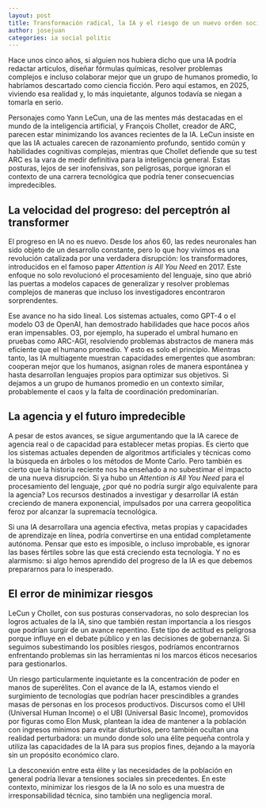 ```yaml
---
layout: post
title: Transformación radical, la IA y el riesgo de un nuevo orden social
author: josejuan
categories: ia social politic
---
```


Hace unos cinco años, si alguien nos hubiera dicho que una IA podría redactar artículos, diseñar fórmulas químicas, resolver problemas complejos e incluso colaborar mejor que un grupo de humanos promedio, lo habría­mos descartado como ciencia ficción. Pero aquí estamos, en 2025, viviendo esa realidad y, lo más inquietante, algunos todavía se niegan a tomarla en serio.

Personajes como Yann LeCun, una de las mentes más destacadas en el mundo de la inteligencia artificial, y François Chollet, creador de ARC, parecen estar minimizando los avances recientes de la IA. LeCun insiste en que las IA actuales carecen de razonamiento profundo, sentido común y habilidades cognitivas complejas, mientras que Chollet defiende que su test ARC es la vara de medir definitiva para la inteligencia general. Estas posturas, lejos de ser inofensivas, son peligrosas, porque ignoran el contexto de una carrera tecnológica que podría tener consecuencias impredecibles.

## La velocidad del progreso: del perceptrón al transformer

El progreso en IA no es nuevo. Desde los años 60, las redes neuronales han sido objeto de un desarrollo constante, pero lo que hoy vivimos es una revolución catalizada por una verdadera disrupción: los transformadores, introducidos en el famoso paper *Attention is All You Need* en 2017. Este enfoque no solo revolucionó el procesamiento del lenguaje, sino que abrió las puertas a modelos capaces de generalizar y resolver problemas complejos de maneras que incluso los investigadores encontraron sorprendentes.

Ese avance no ha sido lineal. Los sistemas actuales, como GPT-4 o el modelo O3 de OpenAI, han demostrado habilidades que hace pocos años eran impensables. O3, por ejemplo, ha superado el umbral humano en pruebas como ARC-AGI, resolviendo problemas abstractos de manera más eficiente que el humano promedio. Y esto es solo el principio. Mientras tanto, las IA multiagente muestran capacidades emergentes que asombran: cooperan mejor que los humanos, asignan roles de manera espontánea y hasta desarrollan lenguajes propios para optimizar sus objetivos. Si dejamos a un grupo de humanos promedio en un contexto similar, probablemente el caos y la falta de coordinación predominarían.

## La agencia y el futuro impredecible

A pesar de estos avances, se sigue argumentando que la IA carece de agencia real o de capacidad para establecer metas propias. Es cierto que los sistemas actuales dependen de algoritmos artificiales y técnicas como la búsqueda en árboles o los métodos de Monte Carlo. Pero también es cierto que la historia reciente nos ha enseñado a no subestimar el impacto de una nueva disrupción. Si ya hubo un *Attention is All You Need* para el procesamiento del lenguaje, ¿por qué no podría surgir algo equivalente para la agencia? Los recursos destinados a investigar y desarrollar IA están creciendo de manera exponencial, impulsados por una carrera geopolítica feroz por alcanzar la supremacía tecnológica.

Si una IA desarrollara una agencia efectiva, metas propias y capacidades de aprendizaje en línea, podría convertirse en una entidad completamente autónoma. Pensar que esto es imposible, o incluso improbable, es ignorar las bases fértiles sobre las que está creciendo esta tecnología. Y no es alarmismo: si algo hemos aprendido del progreso de la IA es que debemos prepararnos para lo inesperado.

## El error de minimizar riesgos

LeCun y Chollet, con sus posturas conservadoras, no solo desprecian los logros actuales de la IA, sino que también restan importancia a los riesgos que podrían surgir de un avance repentino. Este tipo de actitud es peligrosa porque influye en el debate público y en las decisiones de gobernanza. Si seguimos subestimando los posibles riesgos, podríamos encontrarnos enfrentando problemas sin las herramientas ni los marcos éticos necesarios para gestionarlos.

Un riesgo particularmente inquietante es la concentración de poder en manos de superélites. Con el avance de la IA, estamos viendo el surgimiento de tecnologías que podrían hacer prescindibles a grandes masas de personas en los procesos productivos. Discursos como el UHI (Universal Human Income) o el UBI (Universal Basic Income), promovidos por figuras como Elon Musk, plantean la idea de mantener a la población con ingresos mínimos para evitar disturbios, pero también ocultan una realidad perturbadora: un mundo donde solo una élite pequeña controla y utiliza las capacidades de la IA para sus propios fines, dejando a la mayoría sin un propósito económico claro.

La desconexión entre esta élite y las necesidades de la población en general podría llevar a tensiones sociales sin precedentes. En este contexto, minimizar los riesgos de la IA no solo es una muestra de irresponsabilidad técnica, sino también una negligencia moral.


